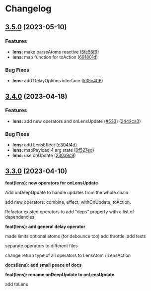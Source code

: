 # Changelog

## [3.5.0](https://github.com/artalar/reatom/compare/lens-v3.4.0...lens-v3.5.0) (2023-05-10)


### Features

* **lens:** make parseAtoms reactive ([5fc55f9](https://github.com/artalar/reatom/commit/5fc55f956ab010118dbbae5354fc53d5c5c72236))
* **lens:** map function for toAction ([691801d](https://github.com/artalar/reatom/commit/691801d675bb9d62b15e46b923cd12f19ebb4de6))


### Bug Fixes

* **lens:** add DelayOptions interface ([535c406](https://github.com/artalar/reatom/commit/535c40685a03655c074f8e165c38e9f097bf06db))

## [3.4.0](https://github.com/artalar/reatom/compare/lens-v3.3.3...lens-v3.4.0) (2023-04-18)


### Features

* **lens:** add new operators and onLensUpdate ([#533](https://github.com/artalar/reatom/issues/533)) ([2442ca3](https://github.com/artalar/reatom/commit/2442ca34b6ab1fdc0c0aff52d18e85999e6de607))


### Bug Fixes

* **lens:** add LensEffect ([c304f4d](https://github.com/artalar/reatom/commit/c304f4d5a6d5230a906fdad3891043c5f1543a63))
* **lens:** mapPayload 4 arg state ([0f527ed](https://github.com/artalar/reatom/commit/0f527ed66a9b1f7d622f17fa77d995652edfe7d7))
* **lens:** use onUpdate ([230a9c9](https://github.com/artalar/reatom/commit/230a9c9f920273d16eae67344acc309ad583f068))

## [3.3.0](https://github.com/artalar/reatom/compare/lens-v3.2.0...lens-v3.3.0) (2023-04-10)

**feat(lens): new operators for onLensUpdate**

Add onDeepUpdate to handle updates from the whole chain.

add new operators: combine, effect, withOnUpdate, toAction.

Refactor existed operators to add "deps" property with a list of dependencies.

**feat(lens): add general delay operator**

made limits optional atoms (for debounce too) add throttle, add tests

separate operators to different files

change return type of all operators to LensAtom / LensAction

**docs(lens): add small peace of docs**

**feat(lens): rename onDeepUpdate to onLensUpdate**

add toLens

